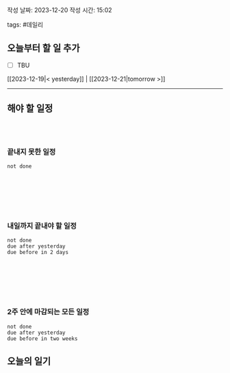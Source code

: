 
작성 날짜: 2023-12-20
작성 시간: 15:02

tags: #데일리

## 오늘부터 할 일 추가
- [ ] TBU 

[[2023-12-19|< yesterday]] | [[2023-12-21|tomorrow >]]  
  
---  
## 해야 할 일정  

<br></br>
### 끝내지 못한 일정

```tasks
not done
```
<br></br>

<br></br>
### 내일까지 끝내야 할 일정
```tasks
not done
due after yesterday
due before in 2 days
```
<br></br>

<br></br>
### 2주 안에 마감되는 모든 일정
```tasks
not done
due after yesterday
due before in two weeks
```



## 오늘의 일기
